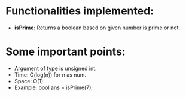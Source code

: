 # Functionalities implemented:
* <b>isPrime: </b> Returns a boolean based on given number is prime or not.

# Some important points:
* Argument of type is unsigned int. 
* Time: O(log(n)) for n as num.
* Space: O(1)
* Example: bool ans = isPrime(7);